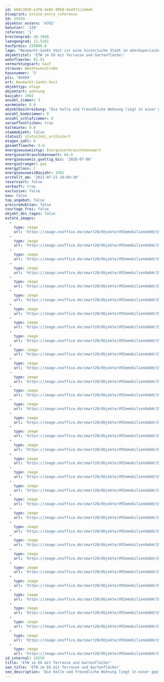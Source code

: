 ```yaml
---
id: b0dc3030-e3f8-4e05-9958-9ad471c2a6e6
blueprint: estate_entry_reference
Id: 19559
objektnr_extern: '6782'
benutzer: '129'
referenz: '1'
breitengrad: 48.3668
laengengrad: 12.5161
kaufpreis: 259000.0
lage: "Neumarkt-Sankt Veit ist eine historische Stadt im oberbayerischen Landkreis Mühldorf am Inn.\r\n\r\nDie Stadt Neumarkt-Sankt-Veit liegt an der B299 zwischen den Städten Mühldorf und Landshut und verfügt über einen eigenen Bahnanschluß.\r\n\r\nDie Stadt Neumarkt-Sankt-Veit bietet Ihren Bewohnern umfangreiche Einkaufsmöglichkeiten. Außerdem finden Sie hier mehrere Kindertagesstätten, Grund- und Mittelschule sowie Ärzte, Zahnärzte und Apotheken. Für Sport, Kultur und Freizeitangebote ist ebenfalls reichlich gesorgt.\r\n\r\nDie aktuelle Einwohnerzahl beträgt ca. 6.300 Personen."
objekttitel: 'ETW im EG mit Terrasse und Gartenfläche!'
wohnflaeche: 91.91
vermarktungsart: kauf
strasse: Beethovenstraße
hausnummer: '2'
plz: '84494'
ort: Neumarkt-Sankt-Veit
objekttyp: etage
objektart: wohnung
baujahr: 1992
anzahl_zimmer: 3
warmmiete: 0.0
objektbeschreibung: "Die helle und freundliche Wohnung liegt in einer gepflegten Wohnanlage in Neumarkt-Sankt-Veit am Stadtrand. Die Wohnanlage besteht aus drei Gebäuden mit insgesamt 48 Wohnungen und einer Tiefgarage.\r\n\r\nDie Wohnung liegt im Erdgeschoß und verfügt zusätzlich über eine Terrasse mit angrenzender eigener Gartenfläche (Süd-/Ostlage) von rd. 130 m².\r\n\r\nA) Räume/Flächen\r\n\r\n- Diele, rd. 2,64 m²\r\n- Wohnen/Essen, rd. 41,64 m²\r\n- Kochen, rd. 8,15 m² (EBK gemäß Bildern ist im Kaufpreis enthalten)  \r\n- Gang, rd. 3,42 m² \r\n- Kind/Büro, rd. 12,10 m²\r\n- Schlafen, rd. 15,62 m²\r\n- Bad (Innenbad/Wanne/Dusche) rd. 6,53 m²\r\n- Abstellfäche, rd. 1,84 m²\r\n\r\n- Summe, rd. 91,91 m²\r\n\r\n\r\n\r\n- Terrasse + Gartenfläche (Süd-/Ostlage) + Gerätehaus\r\n- Kellerabteil\r\n- TG-Stellplatz\r\n\r\nDie Bodenbeläge sind Laminat und Fliesen. Die Wohnung ist in einem sehr guten Zustand und kann sofort bezogen werden.\r\n\r\nIm Anwesen wurde der Gasheizungskessel und Warmwasserspeicher ca. im Jahre 2018 ausgewechselt. Im vorliegenden Energieausweis ist leider noch das Baujahr der alten Heizkesselanlage angegeben und es wurden die vorliegenden Energieverbrauchswerte der alten Kesselanlage verwendet. Durch die neue Heizkesselanlage sollte eine bessere Energieausnutzung erfolgen und die Verbrauchswerte sollten entsprechend besser sein.  \r\n\r\nIn der Wohnanlage sind die üblichen Zusatzeinrichtungen wie z.B. kleiner Kinderspielplatz, Fahrradraum, Trockenraum usw. vorhanden."
anzahl_badezimmer: 0
anzahl_schlafzimmer: 0
veroeffentlichen: true
kaltmiete: 0.0
stammobjekt: false
status2: status2obj_archiviert
etagen_zahl: 0
gesamtflaeche: 0.0
energieausweistyp: Energieverbrauchskennwert
energieverbrauchskennwert: 84.0
energieausweis_gueltig_bis: '2028-07-08'
energietraeger: gas
energyClass: C
energieausweisBaujahr: 1992
erstellt_am: '2021-07-21 10:04:39'
reserviert: false
verkauft: true
exclusive: false
neu: false
top_angebot: false
preisreduktion: false
courtage_frei: false
objekt_des_tages: false
estate_images:
  -
    type: image
    url: 'https://image.onoffice.de/smart20/Objekte/VRImmobilienGmbH/19559/81534ef7-c96c-4415-9c7e-6f157eaeb649.jpg'
  -
    type: image
    url: 'https://image.onoffice.de/smart20/Objekte/VRImmobilienGmbH/19559/3da5e5e3-50a8-41d1-8b58-b051a49e6e83.jpg'
  -
    type: image
    url: 'https://image.onoffice.de/smart20/Objekte/VRImmobilienGmbH/19559/be7c6b03-e475-4255-93f8-df5569dd7ef8.jpg'
  -
    type: image
    url: 'https://image.onoffice.de/smart20/Objekte/VRImmobilienGmbH/19559/53f44a5b-dcd0-47aa-84d4-bd702d8947c1.jpg'
  -
    type: image
    url: 'https://image.onoffice.de/smart20/Objekte/VRImmobilienGmbH/19559/9364ab9a-a3c1-4ff1-97e3-4dc914730e49.jpg'
  -
    type: image
    url: 'https://image.onoffice.de/smart20/Objekte/VRImmobilienGmbH/19559/12fa9378-dd42-48e8-849c-e17512d387a6.jpg'
  -
    type: image
    url: 'https://image.onoffice.de/smart20/Objekte/VRImmobilienGmbH/19559/c820bffd-4cde-4aa6-9a48-cf1dc43c67af.jpg'
  -
    type: image
    url: 'https://image.onoffice.de/smart20/Objekte/VRImmobilienGmbH/19559/1b9861a0-e376-4fe2-ae35-7ef22cb9de1c.jpg'
  -
    type: image
    url: 'https://image.onoffice.de/smart20/Objekte/VRImmobilienGmbH/19559/6c1345bd-b478-4568-9fb1-71a762bb5552.jpg'
  -
    type: image
    url: 'https://image.onoffice.de/smart20/Objekte/VRImmobilienGmbH/19559/14181a45-3f87-494b-bb65-94a6f2f87fea.jpg'
  -
    type: image
    url: 'https://image.onoffice.de/smart20/Objekte/VRImmobilienGmbH/19559/07f35901-0d67-4c9f-a6ad-79779b29fee5.jpg'
  -
    type: image
    url: 'https://image.onoffice.de/smart20/Objekte/VRImmobilienGmbH/19559/79c1a23b-a611-484a-80d3-18109c0dd7a6.jpg'
  -
    type: image
    url: 'https://image.onoffice.de/smart20/Objekte/VRImmobilienGmbH/19559/51ef4b8f-99c8-4f67-a8d6-24cf015f1186.jpg'
  -
    type: image
    url: 'https://image.onoffice.de/smart20/Objekte/VRImmobilienGmbH/19559/9b685960-92cb-4149-8107-9871e4783561.jpg'
  -
    type: image
    url: 'https://image.onoffice.de/smart20/Objekte/VRImmobilienGmbH/19559/6c25859d-4f1c-4c79-b2d0-3d4a09690bc7.jpg'
  -
    type: image
    url: 'https://image.onoffice.de/smart20/Objekte/VRImmobilienGmbH/19559/2ac0b0ec-6a27-481b-a889-c10c7cbe6b08.jpg'
  -
    type: image
    url: 'https://image.onoffice.de/smart20/Objekte/VRImmobilienGmbH/19559/03906380-65c3-4deb-bd72-ffea1fa02b8f.jpg'
  -
    type: image
    url: 'https://image.onoffice.de/smart20/Objekte/VRImmobilienGmbH/19559/e465c0a9-3965-47fa-bbd6-4dc2fc5e9f55.jpg'
  -
    type: image
    url: 'https://image.onoffice.de/smart20/Objekte/VRImmobilienGmbH/19559/19b35395-60f1-4b75-bb51-43ce7b98bc8d.jpg'
  -
    type: image
    url: 'https://image.onoffice.de/smart20/Objekte/VRImmobilienGmbH/19559/8ba61337-e01d-4d60-b837-bf8d852f428d.jpg'
  -
    type: image
    url: 'https://image.onoffice.de/smart20/Objekte/VRImmobilienGmbH/19559/020730dc-cdba-4ad9-82d8-219967dda8c9.jpg'
  -
    type: image
    url: 'https://image.onoffice.de/smart20/Objekte/VRImmobilienGmbH/19559/9412ac13-780c-4afa-bf9d-08ff9b1c464c.jpg'
  -
    type: image
    url: 'https://image.onoffice.de/smart20/Objekte/VRImmobilienGmbH/19559/7e5363db-4ea8-450f-8565-b7510868e66c.jpg'
  -
    type: image
    url: 'https://image.onoffice.de/smart20/Objekte/VRImmobilienGmbH/19559/a5cc03ec-8549-463c-a150-b74a0b647d31.jpg'
  -
    type: image
    url: 'https://image.onoffice.de/smart20/Objekte/VRImmobilienGmbH/19559/12d5a382-0ebc-4c3e-a9d4-5430e8128db5.jpg'
  -
    type: image
    url: 'https://image.onoffice.de/smart20/Objekte/VRImmobilienGmbH/19559/9b7b812d-5471-4364-bad6-228848476edd.jpg'
  -
    type: image
    url: 'https://image.onoffice.de/smart20/Objekte/VRImmobilienGmbH/19559/c59b4976-d8f5-4628-87c8-aeb307409ca6.jpg'
  -
    type: image
    url: 'https://image.onoffice.de/smart20/Objekte/VRImmobilienGmbH/19559/c643fade-cb04-4100-bead-aa93df0af3ac.jpg'
  -
    type: image
    url: 'https://image.onoffice.de/smart20/Objekte/VRImmobilienGmbH/19559/7b54ab11-48ba-4186-a79b-7dc15472bae9.jpg'
  -
    type: image
    url: 'https://image.onoffice.de/smart20/Objekte/VRImmobilienGmbH/19559/f767ad73-04da-49e2-bc4f-e203ed1595db.jpg'
  -
    type: image
    url: 'https://image.onoffice.de/smart20/Objekte/VRImmobilienGmbH/19559/e25df1b0-b3d0-4e33-9b33-758881d9bb80.jpg'
  -
    type: image
    url: 'https://image.onoffice.de/smart20/Objekte/VRImmobilienGmbH/19559/7818884f-c90e-42e4-a7b3-7bd8619c9ac5.jpg'
id_internal: 19559
title: 'ETW im EG mit Terrasse und Gartenfläche!'
seo_title: 'ETW im EG mit Terrasse und Gartenfläche!'
seo_description: 'Die helle und freundliche Wohnung liegt in einer gepflegten Wohnanlage in Neumarkt-Sankt-Veit am Stadtrand. Die Wohnanlage besteht aus drei Gebäuden mit insges'
---
```


